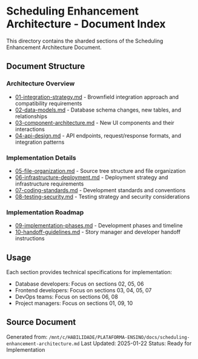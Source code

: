 # Scheduling Enhancement Architecture - Document Index

This directory contains the sharded sections of the Scheduling Enhancement Architecture Document.

## Document Structure

### Architecture Overview
- [01-integration-strategy.md](./01-integration-strategy.md) - Brownfield integration approach and compatibility requirements
- [02-data-models.md](./02-data-models.md) - Database schema changes, new tables, and relationships
- [03-component-architecture.md](./03-component-architecture.md) - New UI components and their interactions
- [04-api-design.md](./04-api-design.md) - API endpoints, request/response formats, and integration patterns

### Implementation Details
- [05-file-organization.md](./05-file-organization.md) - Source tree structure and file organization
- [06-infrastructure-deployment.md](./06-infrastructure-deployment.md) - Deployment strategy and infrastructure requirements
- [07-coding-standards.md](./07-coding-standards.md) - Development standards and conventions
- [08-testing-security.md](./08-testing-security.md) - Testing strategy and security considerations

### Implementation Roadmap
- [09-implementation-phases.md](./09-implementation-phases.md) - Development phases and timeline
- [10-handoff-guidelines.md](./10-handoff-guidelines.md) - Story manager and developer handoff instructions

## Usage

Each section provides technical specifications for implementation:
- Database developers: Focus on sections 02, 05, 06
- Frontend developers: Focus on sections 03, 04, 05, 07
- DevOps teams: Focus on sections 06, 08
- Project managers: Focus on sections 01, 09, 10

## Source Document
Generated from: `/mnt/c/HABILIDADE/PLATAFORMA-ENSINO/docs/scheduling-enhancement-architecture.md`
Last Updated: 2025-01-22
Status: Ready for Implementation